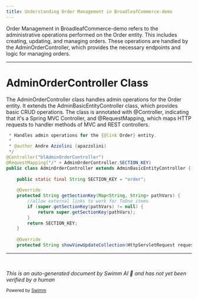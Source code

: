 ```yaml
---
title: Understanding Order Management in BroadleafCommerce-demo
---
```

Order Management in BroadleafCommerce-demo refers to the administrative operations performed on the Order entity. This includes creating, updating, and managing orders. These operations are handled by the AdminOrderController, which provides the necessary endpoints and logic for managing orders.

<SwmSnippet path="/admin/broadleaf-admin-module/src/main/java/org/broadleafcommerce/admin/web/controller/entity/AdminOrderController.java" line="34">

---

# AdminOrderController Class

The AdminOrderController class handles admin operations for the Order entity. It extends the AdminBasicEntityController class, which provides basic CRUD operations. The class is annotated with @Controller, indicating that it's a Spring MVC Controller, and @RequestMapping, which maps HTTP requests to handler methods of MVC and REST controllers.

```java
 * Handles admin operations for the {@link Order} entity. 
 * 
 * @author Andre Azzolini (apazzolini)
 */
@Controller("blAdminOrderController")
@RequestMapping("/" + AdminOrderController.SECTION_KEY)
public class AdminOrderController extends AdminBasicEntityController {
    
    public static final String SECTION_KEY = "order";
    
    @Override
    protected String getSectionKey(Map<String, String> pathVars) {
        //allow external links to work for ToOne items
        if (super.getSectionKey(pathVars) != null) {
            return super.getSectionKey(pathVars);
        }
        return SECTION_KEY;
    }
    
    @Override
    protected String showViewUpdateCollection(HttpServletRequest request, Model model, Map<String, String> pathVars,
```

---

</SwmSnippet>

&nbsp;

*This is an auto-generated document by Swimm AI 🌊 and has not yet been verified by a human*

<SwmMeta version="3.0.0" repo-id="Z2l0aHViJTNBJTNBQnJvYWRsZWFmQ29tbWVyY2UtZGVtbyUzQSUzQWdpbGFkbmF2b3Q=" repo-name="BroadleafCommerce-demo" doc-type="overview"><sup>Powered by [Swimm](/)</sup></SwmMeta>
